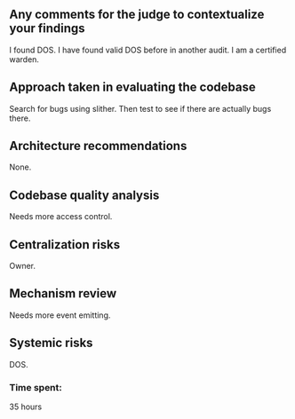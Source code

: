## Any comments for the judge to contextualize your findings
I found DOS.
I have found valid DOS before in another audit.
I am a certified warden.

## Approach taken in evaluating the codebase
Search for bugs using slither.
Then test to see if there are actually bugs there.

## Architecture recommendations
None.

## Codebase quality analysis
Needs more access control.

## Centralization risks
Owner.

## Mechanism review
Needs more event emitting.

## Systemic risks
DOS.

### Time spent:
35 hours